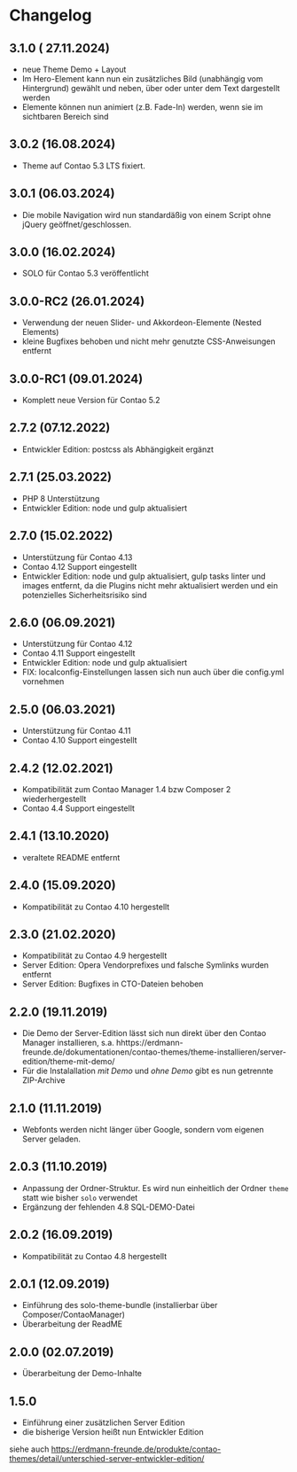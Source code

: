 # Changelog

## 3.1.0 ( 27.11.2024)

- neue Theme Demo + Layout
- Im Hero-Element kann nun ein zusätzliches Bild (unabhängig vom Hintergrund) gewählt und neben, über oder unter dem Text dargestellt werden
- Elemente können nun animiert (z.B. Fade-In) werden, wenn sie im sichtbaren Bereich sind

## 3.0.2 (16.08.2024)

- Theme auf Contao 5.3 LTS fixiert.

## 3.0.1 (06.03.2024)

- Die mobile Navigation wird nun standardäßig von einem Script ohne jQuery geöffnet/geschlossen.

## 3.0.0 (16.02.2024)

- SOLO für Contao 5.3 veröffentlicht

## 3.0.0-RC2 (26.01.2024)

- Verwendung der neuen Slider- und Akkordeon-Elemente (Nested Elements)
- kleine Bugfixes behoben und nicht mehr genutzte CSS-Anweisungen entfernt

## 3.0.0-RC1 (09.01.2024)

- Komplett neue Version für Contao 5.2

## 2.7.2 (07.12.2022)

- Entwickler Edition: postcss als Abhängigkeit ergänzt

## 2.7.1 (25.03.2022)

- PHP 8 Unterstützung
- Entwickler Edition: node und gulp aktualisiert

## 2.7.0 (15.02.2022)

- Unterstützung für Contao 4.13
- Contao 4.12 Support eingestellt
- Entwickler Edition: node und gulp aktualisiert, gulp tasks linter und images entfernt, da die Plugins nicht mehr aktualisiert werden und ein potenzielles Sicherheitsrisiko sind

## 2.6.0 (06.09.2021)

- Unterstützung für Contao 4.12
- Contao 4.11 Support eingestellt
- Entwickler Edition: node und gulp aktualisiert
- FIX: localconfig-Einstellungen lassen sich nun auch über die config.yml vornehmen

## 2.5.0 (06.03.2021)

- Unterstützung für Contao 4.11
- Contao 4.10 Support eingestellt

## 2.4.2 (12.02.2021)

- Kompatibilität zum Contao Manager 1.4 bzw Composer 2 wiederhergestellt
- Contao 4.4 Support eingestellt

## 2.4.1 (13.10.2020)

- veraltete README entfernt

## 2.4.0 (15.09.2020)

- Kompatibilität zu Contao 4.10 hergestellt

## 2.3.0 (21.02.2020)

- Kompatibilität zu Contao 4.9 hergestellt
- Server Edition: Opera Vendorprefixes und falsche Symlinks wurden entfernt
- Server Edition: Bugfixes in CTO-Dateien behoben

## 2.2.0 (19.11.2019)

- Die Demo der Server-Edition lässt sich nun direkt über den Contao Manager installieren, s.a. hhttps://erdmann-freunde.de/dokumentationen/contao-themes/theme-installieren/server-edition/theme-mit-demo/
- Für die Instalallation _mit Demo_ und _ohne Demo_ gibt es nun getrennte ZIP-Archive

## 2.1.0 (11.11.2019)

- Webfonts werden nicht länger über Google, sondern vom eigenen Server geladen.

## 2.0.3 (11.10.2019)

- Anpassung der Ordner-Struktur. Es wird nun einheitlich der Ordner `theme` statt wie bisher `solo` verwendet
- Ergänzung der fehlenden 4.8 SQL-DEMO-Datei

## 2.0.2 (16.09.2019)

- Kompatibilität zu Contao 4.8 hergestellt

## 2.0.1 (12.09.2019)

- Einführung des solo-theme-bundle (installierbar über Composer/ContaoManager)
- Überarbeitung der ReadME

## 2.0.0 (02.07.2019)

- Überarbeitung der Demo-Inhalte

## 1.5.0

- Einführung einer zusätzlichen Server Edition
- die bisherige Version heißt nun Entwickler Edition

siehe auch https://erdmann-freunde.de/produkte/contao-themes/detail/unterschied-server-entwickler-edition/
